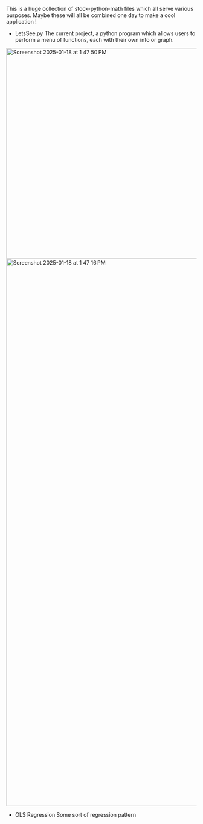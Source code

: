 This is a huge collection of stock-python-math files which all serve various purposes. Maybe these will all be combined one day to make a cool application !


- LetsSee.py
The current project, a python program which allows users to perform a menu of functions, each with their own info or graph.

<img width="556" alt="Screenshot 2025-01-18 at 1 47 50 PM" src="https://github.com/user-attachments/assets/aaad0df1-cadc-469d-bb35-a843722ea4ad" />

<img width="1447" alt="Screenshot 2025-01-18 at 1 47 16 PM" src="https://github.com/user-attachments/assets/7cbe54db-2a4a-4926-96b3-229b1443f6a5" />



- OLS Regression 
Some sort of regression pattern 

